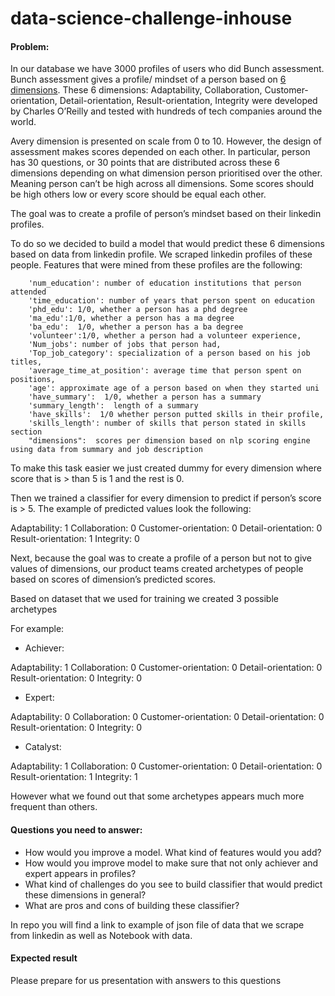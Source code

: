 # data-science-challenge-inhouse

#### Problem:

In our database we have 3000 profiles of users who did Bunch assessment. Bunch assessment gives a profile/ mindset of a person based on [6 dimensions](https://drive.google.com/drive/u/1/folders/1LoZsZ-smraZsImCb3WEBPQxF3y3RfBgq?ogsrc=32).
These 6 dimensions: Adaptability, Collaboration, Customer-orientation, Detail-orientation, Result-orientation, Integrity were developed by Charles O’Reilly and tested with hundreds of tech companies around the world.

Avery dimension is presented on scale from 0 to 10. However, the design of assessment makes scores depended on each other. In particular, person has 30 questions, or 30 points that are distributed across these 6 dimensions depending on what dimension person prioritised over the other. Meaning person can’t be high across all dimensions. Some scores should be high others low or every score should be equal each other.

The goal was to create a profile of person’s mindset based on their linkedin profiles.

To do so we decided to build a model that would predict these 6 dimensions based on data from linkedin profile. We scraped linkedin profiles of these people. Features that were mined from these profiles are the following:

        'num_education': number of education institutions that person attended
        'time_education': number of years that person spent on education
        'phd_edu': 1/0, whether a person has a phd degree
        'ma_edu':1/0, whether a person has a ma degree
        'ba_edu':  1/0, whether a person has a ba degree
        'volunteer':1/0, whether a person had a volunteer experience,
        'Num_jobs': number of jobs that person had,
        'Top_job_category': specialization of a person based on his job titles,
        'average_time_at_position': average time that person spent on positions,
        'age': approximate age of a person based on when they started uni
        'have_summary':  1/0, whether a person has a summary
        'summary_length':  length of a summary
        'have_skills':  1/0 whether person putted skills in their profile,
        'skills_length': number of skills that person stated in skills section
        "dimensions":  scores per dimension based on nlp scoring engine using data from summary and job description

To make this task easier we just created dummy for every dimension where score that is > than 5 is 1 and the rest is 0. 

Then we trained a classifier for every dimension to predict if person’s score is > 5. The example of predicted values look the following:

Adaptability: 1
Collaboration: 0
Customer-orientation: 0
Detail-orientation: 0
Result-orientation: 1
Integrity: 0


Next, because the goal was to create a profile of a person but not to give values of dimensions, our product teams created archetypes of people based on scores of dimension’s predicted scores.

Based on dataset that we used for training we created 3 possible archetypes

For example:

  - Achiever:

  Adaptability: 1
  Collaboration: 0
  Customer-orientation: 0
  Detail-orientation: 0
  Result-orientation: 0
  Integrity: 0

  - Expert:

  Adaptability: 0
  Collaboration: 0
  Customer-orientation: 0
  Detail-orientation: 0
  Result-orientation: 0
  Integrity: 0

  - Catalyst:

  Adaptability: 1
  Collaboration: 0
  Customer-orientation: 0
  Detail-orientation: 0
  Result-orientation: 1
  Integrity: 1

However what we found out that some archetypes appears much more frequent than others.

#### Questions you need to answer:

* How would you improve a model. What kind of features would you add? 
* How would you improve model to make sure that not only achiever and expert appears in profiles?
* What kind of challenges do you see to build classifier that would predict these dimensions in general?
* What are pros and cons of building these classifier?

In repo you will find a link to example of json file of data that we scrape from linkedin as well as Notebook with data.

#### Expected result

Please prepare for us presentation with answers to this questions
